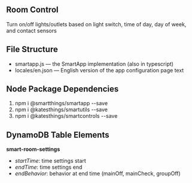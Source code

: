## Room Control 

Turn on/off lights/outlets based on light switch, time of day, day of week, and contact sensors

## File Structure

* smartapp.js &mdash; the SmartApp implementation (also in typescript)
* locales/en.json &mdash; English version of the app configuration page text

## Node Package Dependencies
1. npm i @smartthings/smartapp --save
2. npm i @katesthings/smartutils --save
3. npm i @katesthings/smartcontrols --save

## DynamoDB Table Elements
**smart-room-settings**
* _startTime_: time settings start
* _endTime_: time settings end
* _endBehavior_: behavior at end time (mainOff, mainCheck, groupOff)
